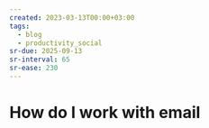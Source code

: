 ```yaml
---
created: 2023-03-13T00:00+03:00
tags:
  - blog
  - productivity_social
sr-due: 2025-09-13
sr-interval: 65
sr-ease: 230
---
```


# How do I work with email
